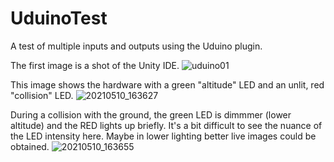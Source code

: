 # UduinoTest
 A test of multiple inputs and outputs using the Uduino plugin.

The first image is a shot of the Unity IDE.
![uduino01](https://user-images.githubusercontent.com/74695555/117733531-f3582c80-b1ae-11eb-9936-f3979d3fdb53.png)

This image shows the hardware with a green "altitude" LED and an unlit, red "collision" LED.
![20210510_163627](https://user-images.githubusercontent.com/74695555/117733544-fa7f3a80-b1ae-11eb-9241-8291d92a8d90.jpg)

During a collision with the ground, the green LED is dimmmer (lower altitude) and the RED lights up briefly.  It's a bit difficult to see the nuance of the LED intensity here.  Maybe in lower lighting better live images could be obtained.
![20210510_163655](https://user-images.githubusercontent.com/74695555/117733548-fc48fe00-b1ae-11eb-9069-0fc60226b537.jpg)
